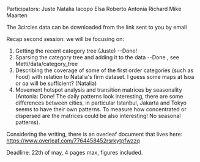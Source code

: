 Participators: 
Juste
Natalia
Iacopo
Elsa
Roberto
Antonia
Richard
Mike
Maarten

The 3circles data can be downloaded from the link sent to you by email

Recap second session: we will be focusing on: 

1. Getting the recent category tree (Juste)  --Done! 
2. Sparsing the category tree and adding it to the data --Done , see Metti/data/category_tree
3. Describing the coverage of some of the first order categories (such as Food) with relation to Natalia's firm dataset. I guess some maps at lsoa or oa will be sufficient? (Natalia)
4. Movement hotspot analysis and transition matrices by seasonality (Antonia: Done! The daily patterns look interesting, there are some differences between cities, in particular Istanbul, Jakarta and Tokyo seems to have their own patterns. To measure how concentrated or dispersed are the matrices could be also interesting! No seasonal patterns).

Considering the writing, there is an overleaf document that lives here: 
https://www.overleaf.com/7764458452rsrkytpfwzzq

Deadline: 22th of may, 4 pages max, figures included. 


